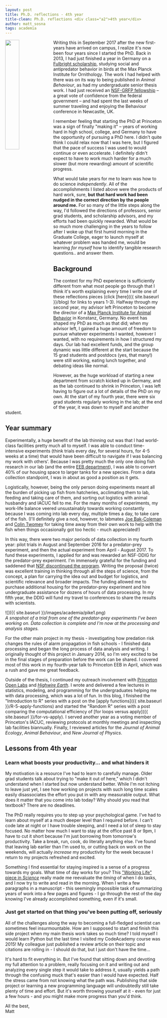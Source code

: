```yaml
---
layout: post
title: Ph.D. reflections - 4th year
title-clean: Ph.D. reflections <div class="a2">4th year</div>
author: matt_sosna
tags: academia
---
```

<img align="left" src="{{ site.baseurl }}/images/academia/phd4.png" height="30%" width="30%">Writing this in September 2017 after the new first-years have arrived on campus, I realize it's now been four years since I started the PhD. Back in 2013, I had just finished a year in Germany on a [Fulbright scholarship](https://www.cies.org/program/fulbright-us-scholar-program), studying social and antipredator behavior in birds at the Max Planck Institute for Ornithology. The work I had helped with there was on its way to being published in *Animal Behaviour*, as had my undergraduate senior thesis work. I had just received an [NSF-GRFP fellowship](https://www.nsfgrfp.org/) – a great vote of confidence from the federal government – and had spent the last weeks of summer traveling and enjoying the Behaviour conference in Newcastle, UK.

I remember feeling that starting the PhD at Princeton was a sign of finally "making it" – years of working hard in high school, college, and Germany to have the opportunity of pursuing a PhD here. I didn't quite think I could relax now that I was here, but I figured that the pace of success I was used to would continue or even accelerate. I definitely didn't expect to have to work much harder for a much slower (but more rewarding) amount of scientific progress.

What would take years for me to learn was how to do science *independently*. All of the accomplishments I listed above were the products of hard work, sure, **but that hard work had been nudged in the correct direction by the people around me.** For so many of the little steps along the way, I'd followed the directions of professors, senior grad students, and scholarship advisors, and my efforts had been quickly rewarded. What would be so much more challenging in the years to follow after I woke up that first humid morning in the Graduate College, eager to launch myself at whatever problem was handed me, would be learning *for myself* how to identify tangible research questions.. and answer them.

## Background
The context for my PhD experience is sufficiently different from what most people go through that I think it's worth explaining every time I write one of these reflections pieces (click [here]({{ site.baseurl }}/blog) for links to years 1-3). Halfway through my second year, my advisor left Princeton to become the director of a [Max Planck Institute for Animal Behavior](http://www.collectivebehaviour.com/) in Konstanz, Germany. No event has shaped my PhD as much as that did; when my advisor left, I gained a huge amount of freedom to pursue whatever experiments I wanted, however I wanted, with no requirements in how I structured my days. Our lab had excellent funds, and the group dynamic was little different at the start because the 15 grad students and postdocs (yes, that many!) were still working, eating lunch together, and debating ideas like normal.

However, as the huge workload of starting a new department from scratch kicked up in Germany, and as the lab continued to shrink in Princeton, I was left having to figure out a lot of details of the PhD on my own. At the start of my fourth year, there were six grad students regularly working in the lab; at the end of the year, it was down to myself and another student.

## Year summary
Experimentally, a huge benefit of the lab thinning out was that I had world-class facilities pretty much all to myself. I was able to conduct time-intensive experiments (think trials every day, for several hours, for 4-5 weeks at a time) that would have been difficult to navigate if I was balancing my work with others'. Because I was pretty much the only one doing fish research in our lab (and the entire [EEB department](https://eeb.princeton.edu)), I was able to convert 40% of our housing space to larger tanks for a new species. From a data collection standpoint, I was in about as good a position as it gets.

Logistically, however, being the only person doing experiments meant all the burden of picking up fish from hatcheries, acclimating them to lab, feeding and taking care of them, and sorting out logistics with animal husbandry and IACUC fell to me. For the many months of experiments, my work-life balance veered unsustainably towards working constantly because I was coming into lab every day, multiple times a day, to take care of the fish. (I'll definitely give a nod, however, to labmates [Joe Bak-Coleman](https://scholar.google.com/citations?user=Y5000VQAAAAJ&hl=en&oi=ao) and [Colin Twomey](https://www.sas.upenn.edu/~crtwomey/) for taking time away from their own work to help with the fish when things occasionally got too hectic - much appreciated!)

In this way, there were two major periods of data collection in my fourth year: pilot trials in August and September 2016 for a predator-prey experiment, and then the actual experiment from April - August 2017. To fund these experiments, I applied for and was rewarded an NSF-DDIG for the predator-prey experiment. I'm immensely grateful for the funding and saddened that [NSF discontinued the program](https://nsf.gov/pubs/2017/nsf17094/nsf17094.jsp). Writing the proposal (twice) was excellent training in thinking through all the steps of science, from the concept, a plan for carrying the idea out and budget for logistics, and scientific relevance and broader impacts. The funding allowed me to purchase additional housing for the predator-prey experiment and hire undergraduate assistance for dozens of hours of data processing. In my fifth year, the DDIG will fund my travel to conferences to share the results with scientists.

![]({{ site.baseurl }}/images/academia/pike1.png)
*<br>A snapshot of a trial from one of the predator-prey experiments I've been working on. Data collection is complete and I'm now at the processing and analysis stages.*

For the other main project in my thesis - investigating how predation risk changes the rules of alarm propagation in fish schools - I finished data processing and began the long process of data analysis and writing. I originally thought of this project in January 2014, so I'm very excited to be in the final stages of preparation before the work can be shared. I covered most of this work in my fourth-year talk to Princeton EEB in April, which was a rush and gave me great feedback.

Outside of the thesis, I continued my outreach involvement with [Princeton Open Labs](http://theopenlabs.org/princeton/) and *[Highwire Earth](https://highwire.princeton.edu/)*. I wrote and delivered a few lectures in statistics, modeling, and programming for the undergraduates helping me with data processing, which was a lot of fun. In this blog, I finished the "Introduction to R" series with a post on the [apply functions]({{ site.baseurl }}/R-5-apply-functions) and started the "Random R" series with a post comparing the computational efficiency of [for loops versus apply]({{ site.baseurl }}/for-vs-apply). I served another year as a voting member of Princeton's IACUC, reviewing protocols at monthly meetings and inspecting lab facilities biannually. Finally, I reviewed articles for the *Journal of Animal Ecology*, *Animal Behaviour*, and *New Journal of Physics*.

## Lessons from 4th year
### Learn what boosts your productivity... and what hinders it
My motivation is a resource I've had to learn to carefully manage. Older grad students talk about trying to "make it out of here," which I didn't understand when I started but now understand better. While I'm not itching to leave just yet, I see how working on projects with such long time scales easily disassociates the effort you put in with any measurable output. What does it matter that you come into lab today? Why should you read that textbook? There are no deadlines.

The PhD really requires you to step up your psychological game. I've had to learn about myself at a much deeper level than I required before. I can't code late at night or I have trouble sleeping, and I need a lot of sleep to stay focused. No matter how much I want to stay at the office past 8 or 9pm, I have to cut it short because I'm just borrowing from tomorrow's productivity. Take a break, run, cook, do literally anything else. I've found that leaving lab earlier than I'm used to, or cutting back on work on the weekends, will actually *increase* my productivity for the week because I return to my projects refreshed and excited.

Something I find essential for staying inspired is a sense of a progress towards my goals. What time of day works for you? This ["Working Life" piece in *Science*](http://science.sciencemag.org/content/353/6300/718) really made me reevaluate the *timing* of when I do tasks, and I now try to write and read in the morning. When I write a few paragraphs in a manuscript - this seemingly impossible task of summarizing years of work into a few pages and figures - I go through the rest of the day knowing I've already accomplished something, even if it's small.

### Just get started on that thing you've been putting off, seriously
All of the challenges along the way to becoming a full-fledged scientist can sometimes feel insurmountable. How am I supposed to start and finish this side project when my main thesis work takes so much time? I told myself I would learn Python but the last time I visited my CodeAcademy course was 2015! My colleague just published a review article on their topic and citations are rolling in - I should do that, but I just don't have the time...

It's hard to fit everything in. But I've found that sitting down and devoting my full attention to a problem, really focusing on it and writing out and analyzing every single step it would take to address it, usually yields a path through the confusing muck that's easier than I would have expected. Half the stress came from not knowing what the path was. Publishing that side project or learning a new programming language will undoubtedly still take plenty of time and effort. But it's worth throwing yourself at it - even for just a few hours - and you might make more progress than you'd think.

All the best,<br>
Matt

